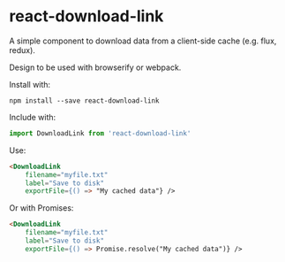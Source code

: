 # react-download-link

A simple component to download data from a client-side cache (e.g. flux, redux).

Design to be used with browserify or webpack.

Install with:

	npm install --save react-download-link

Include with:

```js
import DownloadLink from 'react-download-link'
```

Use:

```html
<DownloadLink
	filename="myfile.txt"
	label="Save to disk"
	exportFile={() => "My cached data"} />
```

Or with Promises:

```html
<DownloadLink
	filename="myfile.txt"
	label="Save to disk"
	exportFile={() => Promise.resolve("My cached data")} />
```
